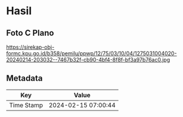 # Hasil

## Foto C Plano

https://sirekap-obj-formc.kpu.go.id/b358/pemilu/ppwp/12/75/03/10/04/1275031004020-20240214-203032--7467b32f-cb90-4bf4-8f8f-bf3a97b76ac0.jpg


## Metadata

| Key        | Value               |
| ---------- | ------------------- |
| Time Stamp | 2024-02-15 07:00:44 |



